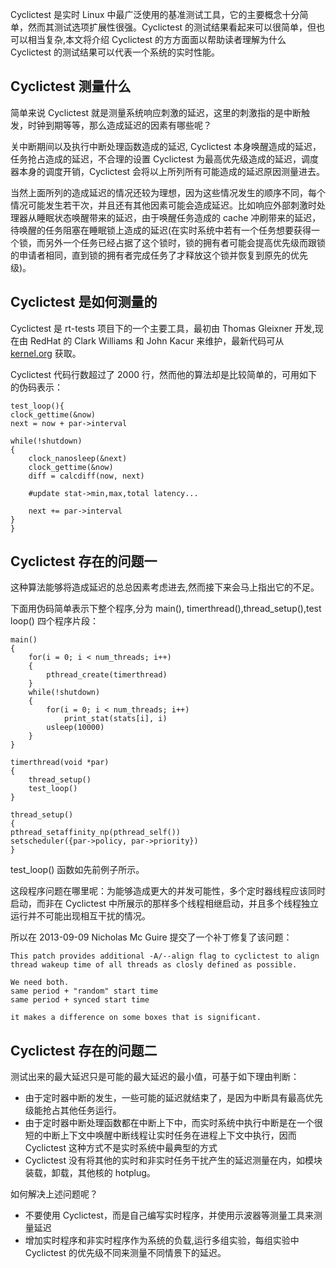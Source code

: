 Cyclictest 是实时 Linux 中最广泛使用的基准测试工具，它的主要概念十分简单，然而其测试选项扩展性很强。Cyclictest 的测试结果看起来可以很简单，但也可以相当复杂,本文将介绍 Cyclictest 的方方面面以帮助读者理解为什么 Cyclictest 的测试结果可以代表一个系统的实时性能。

## Cyclictest 测量什么

简单来说 Cyclictest 就是测量系统响应刺激的延迟，这里的刺激指的是中断触发，时钟到期等等，那么造成延迟的因素有哪些呢？

关中断期间以及执行中断处理函数造成的延迟, Cyclictest 本身唤醒造成的延迟，任务抢占造成的延迟，不合理的设置 Cyclictest 为最高优先级造成的延迟，调度器本身的调度开销，Cyclictest 会将以上所列所有可能造成的延迟原因测量进去。

当然上面所列的造成延迟的情况还较为理想，因为这些情况发生的顺序不同，每个情况可能发生若干次，并且还有其他因素可能会造成延迟。比如响应外部刺激时处理器从睡眠状态唤醒带来的延迟，由于唤醒任务造成的 cache 冲刷带来的延迟，待唤醒的任务阻塞在睡眠锁上造成的延迟(在实时系统中若有一个任务想要获得一个锁，而另外一个任务已经占据了这个锁时，锁的拥有者可能会提高优先级而跟锁的申请者相同，直到锁的拥有者完成任务了才释放这个锁并恢复到原先的优先级)。

## Cyclictest 是如何测量的

Cyclictest 是 rt-tests 项目下的一个主要工具，最初由 Thomas Gleixner 开发,现在由 RedHat 的 Clark Williams 和 John Kacur 来维护，最新代码可从 [kernel.org](https://git.kernel.org/cgit/utils/rt-tests/rt-tests.git/) 获取。

Cyclictest 代码行数超过了 2000 行，然而他的算法却是比较简单的，可用如下的伪码表示：

```
test_loop(){
clock_gettime(&now)
next = now + par->interval

while(!shutdown)
{
    clock_nanosleep(&next)
    clock_gettime(&now)
    diff = calcdiff(now, next)
    
    #update stat->min,max,total latency...
    
    next += par->interval
}
}
```

## Cyclictest 存在的问题一

这种算法能够将造成延迟的总总因素考虑进去,然而接下来会马上指出它的不足。

下面用伪码简单表示下整个程序,分为 main(), timerthread(),thread\_setup(),test loop() 四个程序片段：

```
main()
{
    for(i = 0; i < num_threads; i++)
    {
        pthread_create(timerthread)
    } 
    while(!shutdown)
    {
        for(i = 0; i < num_threads; i++)
            print_stat(stats[i], i)
        usleep(10000)
    }
}
```

```
timerthread(void *par)
{
    thread_setup()
    test_loop()
}
```

```
thread_setup()
{
pthread_setaffinity_np(pthread_self())
setscheduler({par->policy, par->priority})
}
```

test\_loop() 函数如先前例子所示。

这段程序问题在哪里呢：为能够造成更大的并发可能性，多个定时器线程应该同时启动，而非在 Cyclictest 中所展示的那样多个线程相继启动，并且多个线程独立运行并不可能出现相互干扰的情况。

所以在 2013-09-09 Nicholas Mc Guire 提交了一个补丁修复了该问题：

```
This patch provides additional -A/--align flag to cyclictest to align thread wakeup time of all threads as closly defined as possible.

We need both.
same period + "random" start time
same period + synced start time

it makes a difference on some boxes that is significant.
```

## Cyclictest 存在的问题二

测试出来的最大延迟只是可能的最大延迟的最小值，可基于如下理由判断：
- 由于定时器中断的发生，一些可能的延迟就结束了，是因为中断具有最高优先级能抢占其他任务运行。
- 由于定时器中断处理函数都在中断上下中，而实时系统中执行中断是在一个很短的中断上下文中唤醒中断线程让实时任务在进程上下文中执行，因而 Cyclictest 这种方式不是实时系统中最典型的方式
- Cyclictest 没有将其他的实时和非实时任务干扰产生的延迟测量在内，如模块装载，卸载，其他核的 hotplug。

如何解决上述问题呢？

- 不要使用 Cyclictest，而是自己编写实时程序，并使用示波器等测量工具来测量延迟
- 增加实时程序和非实时程序作为系统的负载,运行多组实验，每组实验中 Cyclictest 的优先级不同来测量不同情景下的延迟。

